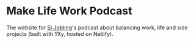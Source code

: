 # Make Life Work Podcast

The website for [Si Jobling](https://sijobling.com/)'s podcast about balancing work, life and side projects (built with 11ty, hosted on Netlify).
